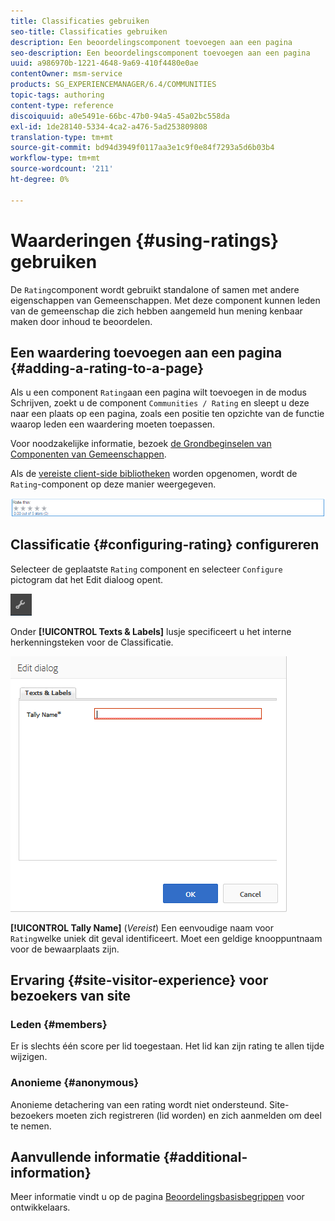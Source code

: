 ```yaml
---
title: Classificaties gebruiken
seo-title: Classificaties gebruiken
description: Een beoordelingscomponent toevoegen aan een pagina
seo-description: Een beoordelingscomponent toevoegen aan een pagina
uuid: a986970b-1221-4648-9a69-410f4480e0ae
contentOwner: msm-service
products: SG_EXPERIENCEMANAGER/6.4/COMMUNITIES
topic-tags: authoring
content-type: reference
discoiquuid: a0e5491e-66bc-47b0-94a5-45a02bc558da
exl-id: 1de28140-5334-4ca2-a476-5ad253809808
translation-type: tm+mt
source-git-commit: bd94d3949f0117aa3e1c9f0e84f7293a5d6b03b4
workflow-type: tm+mt
source-wordcount: '211'
ht-degree: 0%

---
```


# Waarderingen {#using-ratings} gebruiken

De `Rating`component wordt gebruikt standalone of samen met andere eigenschappen van Gemeenschappen. Met deze component kunnen leden van de gemeenschap die zich hebben aangemeld hun mening kenbaar maken door inhoud te beoordelen.

## Een waardering toevoegen aan een pagina {#adding-a-rating-to-a-page}

Als u een component `Rating`aan een pagina wilt toevoegen in de modus Schrijven, zoekt u de component `Communities / Rating` en sleept u deze naar een plaats op een pagina, zoals een positie ten opzichte van de functie waarop leden een waardering moeten toepassen.

Voor noodzakelijke informatie, bezoek [de Grondbeginselen van Componenten van Gemeenschappen](basics.md).

Als de [vereiste client-side bibliotheken](rating-basics.md#essentials-for-client-side) worden opgenomen, wordt de `Rating`-component op deze manier weergegeven.

![chlimage_1-493](assets/chlimage_1-493.png)

## Classificatie {#configuring-rating} configureren

Selecteer de geplaatste `Rating` component en selecteer `Configure` pictogram dat het Edit dialoog opent.

![chlimage_1-494](assets/chlimage_1-494.png)

Onder **[!UICONTROL Texts & Labels]** lusje specificeert u het interne herkenningsteken voor de Classificatie.

![chlimage_1-495](assets/chlimage_1-495.png)

**[!UICONTROL Tally Name]**
(*Vereist*) Een eenvoudige naam voor  `Rating`welke uniek dit geval identificeert. Moet een geldige knooppuntnaam voor de bewaarplaats zijn.

## Ervaring {#site-visitor-experience} voor bezoekers van site

### Leden {#members}

Er is slechts één score per lid toegestaan. Het lid kan zijn rating te allen tijde wijzigen.

### Anonieme {#anonymous}

Anonieme detachering van een rating wordt niet ondersteund. Site-bezoekers moeten zich registreren (lid worden) en zich aanmelden om deel te nemen.

## Aanvullende informatie {#additional-information}

Meer informatie vindt u op de pagina [Beoordelingsbasisbegrippen](rating-basics.md) voor ontwikkelaars.
